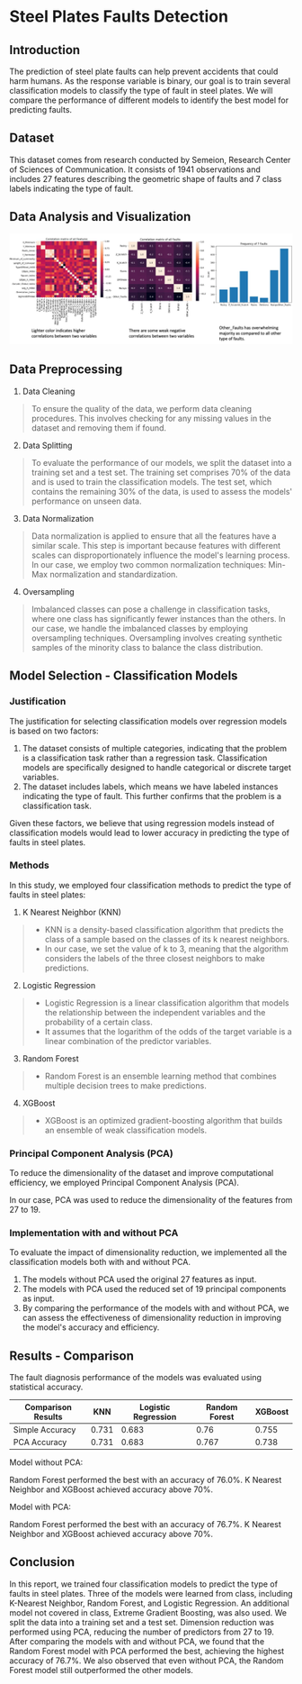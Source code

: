 # Steel Plates Faults Detection

## Introduction
The prediction of steel plate faults can help prevent accidents that could harm humans. As the response variable is binary, our goal is to train several classification models to classify the type of fault in steel plates. We will compare the performance of different models to identify the best model for predicting faults.

## Dataset
This dataset comes from research conducted by Semeion, Research Center of Sciences of Communication. It consists of 1941 observations and includes 27 features describing the geometric shape of faults and 7 class labels indicating the type of fault.

## Data Analysis and Visualization

<img src='./Figure/Visualization.png' width='800'>

## Data Preprocessing

1. Data Cleaning
> To ensure the quality of the data, we perform data cleaning procedures. This involves checking for any missing values in the dataset and removing them if found. 

2. Data Splitting
> To evaluate the performance of our models, we split the dataset into a training set and a test set. The training set comprises 70% of the data and is used to train the classification models. The test set, which contains the remaining 30% of the data, is used to assess the models' performance on unseen data. 

3. Data Normalization
> Data normalization is applied to ensure that all the features have a similar scale. This step is important because features with different scales can disproportionately influence the model's learning process. In our case, we employ two common normalization techniques: Min-Max normalization and standardization. 

4. Oversampling
> Imbalanced classes can pose a challenge in classification tasks, where one class has significantly fewer instances than the others. In our case, we handle the imbalanced classes by employing oversampling techniques. Oversampling involves creating synthetic samples of the minority class to balance the class distribution. 

## Model Selection - Classification Models

### Justification

The justification for selecting classification models over regression models is based on two factors:

1. The dataset consists of multiple categories, indicating that the problem is a classification task rather than a regression task. Classification models are specifically designed to handle categorical or discrete target variables.
2. The dataset includes labels, which means we have labeled instances indicating the type of fault. This further confirms that the problem is a classification task.
   
Given these factors, we believe that using regression models instead of classification models would lead to lower accuracy in predicting the type of faults in steel plates.

### Methods

In this study, we employed four classification methods to predict the type of faults in steel plates:

1. K Nearest Neighbor (KNN)

> - KNN is a density-based classification algorithm that predicts the class of a sample based on the classes of its k nearest neighbors.
> - In our case, we set the value of k to 3, meaning that the algorithm considers the labels of the three closest neighbors to make predictions.

2. Logistic Regression

> - Logistic Regression is a linear classification algorithm that models the relationship between the independent variables and the probability of a certain class.
> - It assumes that the logarithm of the odds of the target variable is a linear combination of the predictor variables.

3. Random Forest

> - Random Forest is an ensemble learning method that combines multiple decision trees to make predictions.

4. XGBoost

> - XGBoost is an optimized gradient-boosting algorithm that builds an ensemble of weak classification models.

### Principal Component Analysis (PCA)

To reduce the dimensionality of the dataset and improve computational efficiency, we employed Principal Component Analysis (PCA).

In our case, PCA was used to reduce the dimensionality of the features from 27 to 19.

### Implementation with and without PCA

To evaluate the impact of dimensionality reduction, we implemented all the classification models both with and without PCA.

1. The models without PCA used the original 27 features as input.
2. The models with PCA used the reduced set of 19 principal components as input.
3. By comparing the performance of the models with and without PCA, we can assess the effectiveness of dimensionality reduction in improving the model's accuracy and efficiency.

## Results - Comparison
The fault diagnosis performance of the models was evaluated using statistical accuracy.

| Comparison Results | KNN | Logistic Regression | Random Forest | XGBoost |
|-------------------|------------------|---------------|-------|-----------|
| Simple Accuracy | 0.731           | 0.683        | 0.76   | 0.755      | 
| PCA Accuracy      | 0.731           | 0.683        | 0.767   | 0.738         | 

Model without PCA:

Random Forest performed the best with an accuracy of 76.0%.
K Nearest Neighbor and XGBoost achieved accuracy above 70%.

Model with PCA:

Random Forest performed the best with an accuracy of 76.7%.
K Nearest Neighbor and XGBoost achieved accuracy above 70%.

## Conclusion
In this report, we trained four classification models to predict the type of faults in steel plates. Three of the models were learned from class, including K-Nearest Neighbor, Random Forest, and Logistic Regression. An additional model not covered in class, Extreme Gradient Boosting, was also used. We split the data into a training set and a test set. Dimension reduction was performed using PCA, reducing the number of predictors from 27 to 19. After comparing the models with and without PCA, we found that the Random Forest model with PCA performed the best, achieving the highest accuracy of 76.7%. We also observed that even without PCA, the Random Forest model still outperformed the other models.
